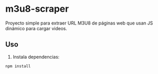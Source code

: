 # m3u8-scraper

Proyecto simple para extraer URL M3U8 de páginas web que usan JS dinámico para cargar videos.

## Uso

1. Instala dependencias:

```bash
npm install
